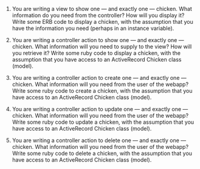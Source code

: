 1. You are writing a view to show one — and exactly one — chicken. What information do you need from the controller? How will you display it? Write some ERB code to display a chicken, with the assumption that you have the information you need (perhaps in an instance variable).

2. You are writing a controller action to show one — and exactly one — chicken. What information will you need to supply to the view? How will you retrieve it? Write some ruby code to display a chicken, with the assumption that you have access to an ActiveRecord Chicken class (model).

3. You are writing a controller action to create one — and exactly one — chicken. What information will you need from the user of the webapp? Write some ruby code to create a chicken, with the assumption that you have access to an ActiveRecord Chicken class (model).

4. You are writing a controller action to update one — and exactly one — chicken. What information will you need from the user of the webapp? Write some ruby code to update a chicken, with the assumption that you have access to an ActiveRecord Chicken class (model).

5. You are writing a controller action to delete one — and exactly one — chicken. What information will you need from the user of the webapp? Write some ruby code to delete a chicken, with the assumption that you have access to an ActiveRecord Chicken class (model).
